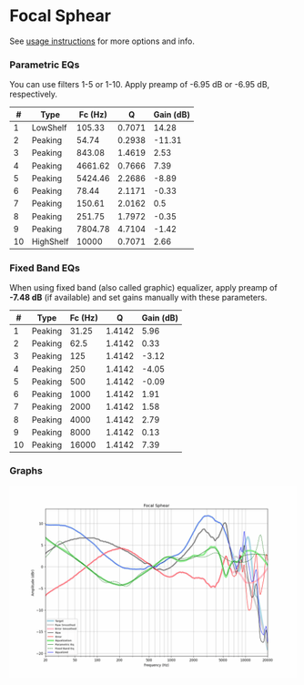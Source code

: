 # Focal Sphear
See [usage instructions](https://github.com/jaakkopasanen/AutoEq#usage) for more options and info.

### Parametric EQs
You can use filters 1-5 or 1-10. Apply preamp of -6.95 dB or -6.95 dB, respectively.

|   # | Type      |   Fc (Hz) |      Q |   Gain (dB) |
|-----|-----------|-----------|--------|-------------|
|   1 | LowShelf  |    105.33 | 0.7071 |       14.28 |
|   2 | Peaking   |     54.74 | 0.2938 |      -11.31 |
|   3 | Peaking   |    843.08 | 1.4619 |        2.53 |
|   4 | Peaking   |   4661.62 | 0.7666 |        7.39 |
|   5 | Peaking   |   5424.46 | 2.2686 |       -8.89 |
|   6 | Peaking   |     78.44 | 2.1171 |       -0.33 |
|   7 | Peaking   |    150.61 | 2.0162 |        0.5  |
|   8 | Peaking   |    251.75 | 1.7972 |       -0.35 |
|   9 | Peaking   |   7804.78 | 4.7104 |       -1.42 |
|  10 | HighShelf |  10000    | 0.7071 |        2.66 |

### Fixed Band EQs
When using fixed band (also called graphic) equalizer, apply preamp of **-7.48 dB** (if available) and set gains manually with these parameters.

|   # | Type    |   Fc (Hz) |      Q |   Gain (dB) |
|-----|---------|-----------|--------|-------------|
|   1 | Peaking |     31.25 | 1.4142 |        5.96 |
|   2 | Peaking |     62.5  | 1.4142 |        0.33 |
|   3 | Peaking |    125    | 1.4142 |       -3.12 |
|   4 | Peaking |    250    | 1.4142 |       -4.05 |
|   5 | Peaking |    500    | 1.4142 |       -0.09 |
|   6 | Peaking |   1000    | 1.4142 |        1.91 |
|   7 | Peaking |   2000    | 1.4142 |        1.58 |
|   8 | Peaking |   4000    | 1.4142 |        2.79 |
|   9 | Peaking |   8000    | 1.4142 |        0.13 |
|  10 | Peaking |  16000    | 1.4142 |        7.39 |

### Graphs
![](./Focal%20Sphear.png)
